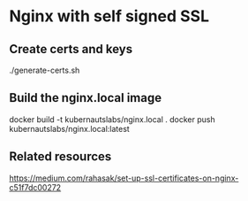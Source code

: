 # Nginx with self signed SSL

## Create certs and keys
./generate-certs.sh
## Build the nginx.local image
docker build -t kubernautslabs/nginx.local .
docker push kubernautslabs/nginx.local:latest

## Related resources
https://medium.com/rahasak/set-up-ssl-certificates-on-nginx-c51f7dc00272



